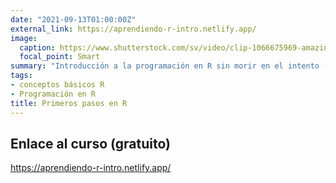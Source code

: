 ```yaml
---
date: "2021-09-13T01:00:00Z"
external_link: https://aprendiendo-r-intro.netlify.app/
image:
  caption: https://www.shutterstock.com/sv/video/clip-1066675969-amazing-pink-neon-r-letter-logo-intro
  focal_point: Smart
summary: "Introducción a la programación en R sin morir en el intento (gratuito y en castellano, dificultad 1/7)"
tags:
- conceptos básicos R
- Programación en R
title: Primeros pasos en R
---
```


## Enlace al curso (gratuito)

https://aprendiendo-r-intro.netlify.app/
